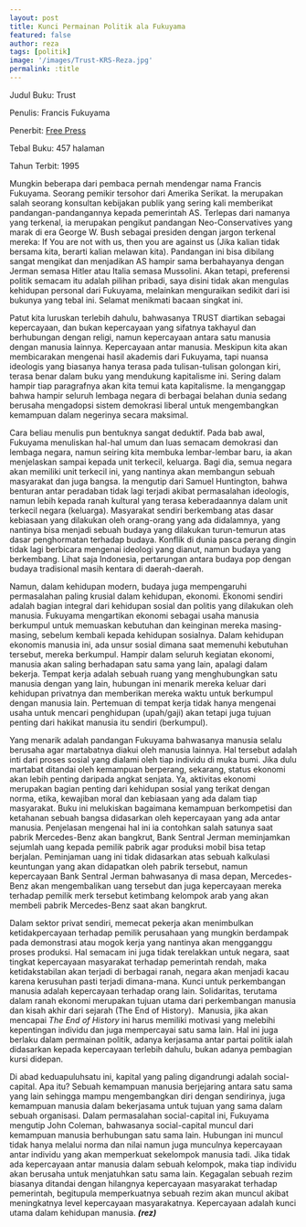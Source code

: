 ```yaml
---
layout: post
title: Kunci Permainan Politik ala Fukuyama
featured: false
author: reza
tags: [politik]
image: '/images/Trust-KRS-Reza.jpg'
permalink: :title
---
```


Judul Buku: Trust

Penulis: Francis Fukuyama

Penerbit: [Free Press](http://simonandschusterpublishing.com/simonandschuster/)

Tebal Buku: 457 halaman

Tahun Terbit: 1995

Mungkin beberapa dari pembaca pernah mendengar nama Francis Fukuyama. Seorang pemikir tersohor dari Amerika Serikat. Ia merupakan salah seorang konsultan kebijakan publik yang sering kali memberikat pandangan-pandangannya kepada pemerintah AS. Terlepas dari namanya yang terkenal, ia merupakan pengikut pandangan Neo-Conservatives yang marak di era George W. Bush sebagai presiden dengan jargon terkenal mereka: If You are not with us, then you are against us (Jika kalian tidak bersama kita, berarti kalian melawan kita). Pandangan ini bisa dibilang sangat mengikat dan menjadikan AS hampir sama berbahayanya dengan Jerman semasa Hitler atau Italia semasa Mussolini. Akan tetapi, preferensi politik semacam itu adalah pilihan pribadi, saya disini tidak akan mengulas kehidupan personal dari Fukuyama, melainkan menguraikan sedikit dari isi bukunya yang tebal ini. Selamat menikmati bacaan singkat ini.

Patut kita luruskan terlebih dahulu, bahwasanya TRUST diartikan sebagai kepercayaan, dan bukan kepercayaan yang sifatnya takhayul dan berhubungan dengan religi, namun kepercayaan antara satu manusia dengan manusia lainnya. Kepercayaan antar manusia. Meskipun kita akan membicarakan mengenai hasil akademis dari Fukuyama, tapi nuansa ideologis yang biasanya hanya terasa pada tulisan-tulisan golongan kiri, terasa benar dalam buku yang mendukung kapitalisme ini. Sering dalam hampir tiap paragrafnya akan kita temui kata kapitalisme. Ia menganggap bahwa hampir seluruh lembaga negara di berbagai belahan dunia sedang berusaha mengadopsi sistem demokrasi liberal untuk mengembangkan kemampuan dalam negerinya secara maksimal.

Cara beliau menulis pun bentuknya sangat deduktif. Pada bab awal, Fukuyama menuliskan hal-hal umum dan luas semacam demokrasi dan lembaga negara, namun seiring kita membuka lembar-lembar baru, ia akan menjelaskan sampai kepada unit terkecil, keluarga. Bagi dia, semua negara akan memiliki unit terkecil ini, yang nantinya akan membangun sebuah masyarakat dan juga bangsa. Ia mengutip dari Samuel Huntington, bahwa benturan antar peradaban tidak lagi terjadi akibat permasalahan ideologis, namun lebih kepada ranah kultural yang terasa keberadaannya dalam unit terkecil negara (keluarga). Masyarakat sendiri berkembang atas dasar kebiasaan yang dilakukan oleh orang-orang yang ada didalamnya, yang nantinya bisa menjadi sebuah budaya yang dilakukan turun-temurun atas dasar penghormatan terhadap budaya. Konflik di dunia pasca perang dingin tidak lagi berbicara mengenai ideologi yang dianut, namun budaya yang berkembang. Lihat saja Indonesia, pertarungan antara budaya pop dengan budaya tradisional masih kentara di daerah-daerah.

Namun, dalam kehidupan modern, budaya juga mempengaruhi permasalahan paling krusial dalam kehidupan, ekonomi. Ekonomi sendiri adalah bagian integral dari kehidupan sosial dan politis yang dilakukan oleh manusia. Fukuyama mengartikan ekonomi sebagai usaha manusia berkumpul untuk memuaskan kebutuhan dan keinginan mereka masing-masing, sebelum kembali kepada kehidupan sosialnya. Dalam kehidupan ekonomis manusia ini, ada unsur sosial dimana saat memenuhi kebutuhan tersebut, mereka berkumpul. Hampir dalam seluruh kegiatan ekonomi, manusia akan saling berhadapan satu sama yang lain, apalagi dalam bekerja. Tempat kerja adalah sebuah ruang yang menghubungkan satu manusia dengan yang lain, hubungan ini menarik mereka keluar dari kehidupan privatnya dan memberikan mereka waktu untuk berkumpul dengan manusia lain. Pertemuan di tempat kerja tidak hanya mengenai usaha untuk mencari penghidupan (upah/gaji) akan tetapi juga tujuan penting dari hakikat manusia itu sendiri (berkumpul).

Yang menarik adalah pandangan Fukuyama bahwasanya manusia selalu berusaha agar martabatnya diakui oleh manusia lainnya. Hal tersebut adalah inti dari proses sosial yang dialami oleh tiap individu di muka bumi. Jika dulu martabat ditandai oleh kemampuan berperang, sekarang, status ekonomi akan lebih penting daripada angkat senjata. Ya, aktivitas ekonomi merupakan bagian penting dari kehidupan sosial yang terikat dengan norma, etika, kewajiban moral dan kebiasaan yang ada dalam tiap masyarakat. Buku ini melukiskan bagaimana kemampuan berkompetisi dan ketahanan sebuah bangsa didasarkan oleh kepercayaan yang ada antar manusia. Penjelasan mengenai hal ini ia contohkan salah satunya saat pabrik Mercedes-Benz akan bangkrut, Bank Sentral Jerman meminjamkan sejumlah uang kepada pemilik pabrik agar produksi mobil bisa tetap berjalan. Peminjaman uang ini tidak didasarkan atas sebuah kalkulasi keuntungan yang akan didapatkan oleh pabrik tersebut, namun kepercayaan Bank Sentral Jerman bahwasanya di masa depan, Mercedes-Benz akan mengembalikan uang tersebut dan juga kepercayaan mereka terhadap pemilik merk tersebut ketimbang kelompok arab yang akan membeli pabrik Mercedes-Benz saat akan bangkrut.

Dalam sektor privat sendiri, memecat pekerja akan menimbulkan ketidakpercayaan terhadap pemilik perusahaan yang mungkin berdampak pada demonstrasi atau mogok kerja yang nantinya akan mengganggu proses produksi. Hal semacam ini juga tidak terelakkan untuk negara, saat tingkat kepercayaan masyarakat terhadap pemerintah rendah, maka ketidakstabilan akan terjadi di berbagai ranah, negara akan menjadi kacau karena kerusuhan pasti terjadi dimana-mana. Kunci untuk perkembangan manusia adalah kepercayaan terhadap orang lain. Solidaritas, terutama dalam ranah ekonomi merupakan tujuan utama dari perkembangan manusia dan kisah akhir dari sejarah (The End of History).  Manusia, jika akan mencapai _The End of History_ ini harus memiliki motivasi yang melebihi kepentingan individu dan juga mempercayai satu sama lain. Hal ini juga berlaku dalam permainan politik, adanya kerjasama antar partai politik ialah didasarkan kepada kepercayaan terlebih dahulu, bukan adanya pembagian kursi didepan.

Di abad keduapuluhsatu ini, kapital yang paling digandrungi adalah social-capital. Apa itu? Sebuah kemampuan manusia berjejaring antara satu sama yang lain sehingga mampu mengembangkan diri dengan sendirinya, juga kemampuan manusia dalam bekerjasama untuk tujuan yang sama dalam sebuah organisasi. Dalam permasalahan social-capital ini, Fukuyama mengutip John Coleman, bahwasanya social-capital muncul dari kemampuan manusia berhubungan satu sama lain. Hubungan ini muncul tidak hanya melalui norma dan nilai namun juga munculnya kepercayaan antar individu yang akan memperkuat sekelompok manusia tadi. Jika tidak ada kepercayaan antar manusia dalam sebuah kelompok, maka tiap individu akan berusaha untuk menjatuhkan satu sama lain. Kegagalan sebuah rezim biasanya ditandai dengan hilangnya kepercayaan masyarakat terhadap pemerintah, begitupula memperkuatnya sebuah rezim akan muncul akibat meningkatnya level kepercayaan masyarakatnya. Kepercayaan adalah kunci utama dalam kehidupan manusia. **_(rez)_**
